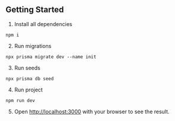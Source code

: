 ## Getting Started

1. Install all dependencies

```
npm i
```

2. Run migrations

```
npx prisma migrate dev --name init
```

3. Run seeds

```
npx prisma db seed
```

4. Run project

```
npm run dev
```

5. Open [http://localhost:3000](http://localhost:3000) with your browser to see the result.
